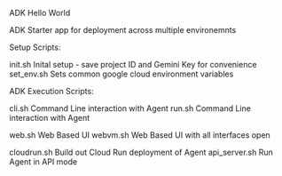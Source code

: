 ADK Hello World

ADK Starter app for deployment across multiple environemnts

Setup Scripts:

init.sh         Inital setup - save project ID and Gemini Key for convenience
set_env.sh      Sets common google cloud environment variables

ADK Execution Scripts:

cli.sh          Command Line interaction with Agent
run.sh          Command Line interaction with Agent

web.sh          Web Based UI 
webvm.sh        Web Based UI with all interfaces open

cloudrun.sh     Build out Cloud Run deployment of Agent
api_server.sh   Run Agent in API mode